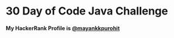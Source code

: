 # 30 Day of Code Java Challenge

#### My HackerRank Profile is [@mayankkpurohit](https://www.hackerrank.com/mayankkpurohit)

